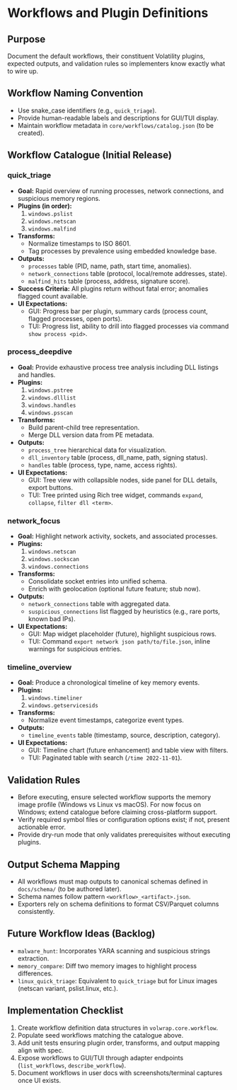 # Workflows and Plugin Definitions

## Purpose

Document the default workflows, their constituent Volatility plugins, expected outputs, and validation rules so implementers know exactly what to wire up.

## Workflow Naming Convention

- Use snake_case identifiers (e.g., `quick_triage`).
- Provide human-readable labels and descriptions for GUI/TUI display.
- Maintain workflow metadata in `core/workflows/catalog.json` (to be created).

## Workflow Catalogue (Initial Release)

### quick_triage

- **Goal:** Rapid overview of running processes, network connections, and suspicious memory regions.
- **Plugins (in order):**
  1. `windows.pslist`
  2. `windows.netscan`
  3. `windows.malfind`
- **Transforms:**
  - Normalize timestamps to ISO 8601.
  - Tag processes by prevalence using embedded knowledge base.
- **Outputs:**
  - `processes` table (PID, name, path, start time, anomalies).
  - `network_connections` table (protocol, local/remote addresses, state).
  - `malfind_hits` table (process, address, signature score).
- **Success Criteria:** All plugins return without fatal error; anomalies flagged count available.
- **UI Expectations:**
  - GUI: Progress bar per plugin, summary cards (process count, flagged processes, open ports).
  - TUI: Progress list, ability to drill into flagged processes via command `show process <pid>`.

### process_deepdive

- **Goal:** Provide exhaustive process tree analysis including DLL listings and handles.
- **Plugins:**
  1. `windows.pstree`
  2. `windows.dlllist`
  3. `windows.handles`
  4. `windows.psscan`
- **Transforms:**
  - Build parent-child tree representation.
  - Merge DLL version data from PE metadata.
- **Outputs:**
  - `process_tree` hierarchical data for visualization.
  - `dll_inventory` table (process, dll_name, path, signing status).
  - `handles` table (process, type, name, access rights).
- **UI Expectations:**
  - GUI: Tree view with collapsible nodes, side panel for DLL details, export buttons.
  - TUI: Tree printed using Rich tree widget, commands `expand`, `collapse`, `filter dll <term>`.

### network_focus

- **Goal:** Highlight network activity, sockets, and associated processes.
- **Plugins:**
  1. `windows.netscan`
  2. `windows.sockscan`
  3. `windows.connections`
- **Transforms:**
  - Consolidate socket entries into unified schema.
  - Enrich with geolocation (optional future feature; stub now).
- **Outputs:**
  - `network_connections` table with aggregated data.
  - `suspicious_connections` list flagged by heuristics (e.g., rare ports, known bad IPs).
- **UI Expectations:**
  - GUI: Map widget placeholder (future), highlight suspicious rows.
  - TUI: Command `export network json path/to/file.json`, inline warnings for suspicious entries.

### timeline_overview

- **Goal:** Produce a chronological timeline of key memory events.
- **Plugins:**
  1. `windows.timeliner`
  2. `windows.getservicesids`
- **Transforms:**
  - Normalize event timestamps, categorize event types.
- **Outputs:**
  - `timeline_events` table (timestamp, source, description, category).
- **UI Expectations:**
  - GUI: Timeline chart (future enhancement) and table view with filters.
  - TUI: Paginated table with search (`/time 2022-11-01`).

## Validation Rules

- Before executing, ensure selected workflow supports the memory image profile (Windows vs Linux vs macOS). For now focus on Windows; extend catalogue before claiming cross-platform support.
- Verify required symbol files or configuration options exist; if not, present actionable error.
- Provide dry-run mode that only validates prerequisites without executing plugins.

## Output Schema Mapping

- All workflows must map outputs to canonical schemas defined in `docs/schema/` (to be authored later).
- Schema names follow pattern `<workflow>_<artifact>.json`.
- Exporters rely on schema definitions to format CSV/Parquet columns consistently.

## Future Workflow Ideas (Backlog)

- `malware_hunt`: Incorporates YARA scanning and suspicious strings extraction.
- `memory_compare`: Diff two memory images to highlight process differences.
- `linux_quick_triage`: Equivalent to `quick_triage` but for Linux images (netscan variant, pslist.linux, etc.).

## Implementation Checklist

1. Create workflow definition data structures in `volwrap.core.workflow`.
2. Populate seed workflows matching the catalogue above.
3. Add unit tests ensuring plugin order, transforms, and output mapping align with spec.
4. Expose workflows to GUI/TUI through adapter endpoints (`list_workflows`, `describe_workflow`).
5. Document workflows in user docs with screenshots/terminal captures once UI exists.
